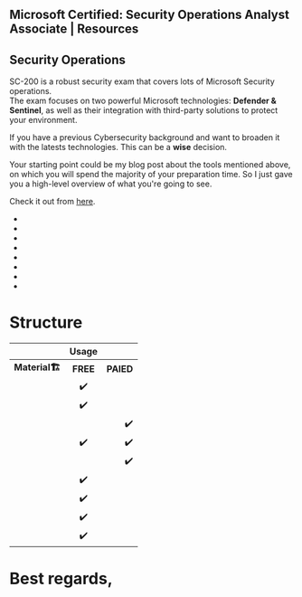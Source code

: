 ## Microsoft Certified: Security Operations Analyst Associate | Resources

## Security Operations
SC-200 is a robust security exam that covers lots of Microsoft Security operations. <br> 
The exam focuses on two powerful Microsoft technologies: **Defender & Sentinel**, as well as their integration with third-party solutions to protect your environment.

If you have a previous Cybersecurity background and want to broaden it with the latests technologies. This can be a **wise** decision.

Your starting point could be my blog post about the tools mentioned above, on which you will spend the majority of your preparation time. So I just gave you a high-level overview of what you're going to see.

Check it out from [here](https://blog.yahya-abulhaj.dev/cloud-security-sentinel-and-defender).

- []() 
- []() 
- []() 
- []() 
- []() 
- []() 
- []() 
- []() 

# Structure

|                      |  Usage    |     |
|:--------             |    :--------:| --------:|
| <b>Material<b>🏗️    |  <b>FREE<b>   |     <b>PAIED<b> |
|                      |  ✔️          |                 |
| []()                 |  ✔️          |                 |
|  []()                |               |           ✔️   |
|  []()                |   ✔️         |            ✔️   |
|  []()                |               |           ✔️   |
|   []()               |  ✔️          |                 |
|   []()               |  ✔️          |                 |
|   []()               |  ✔️          |                 |
|   []()               |  ✔️          |                 |


# Best regards,












